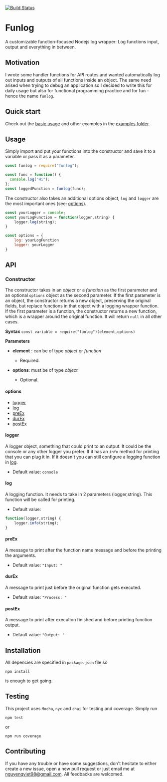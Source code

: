 [![Build Status](https://travis-ci.org/axblueblader/funlog.svg?branch=master)](https://travis-ci.org/axblueblader/funlog)

# Funlog

A customizable function-focused Nodejs log wrapper: Log functions input, output and everything in between.

## Motivation

I wrote some handler functions for API routes and wanted automatically log out inputs and outputs of all functions inside an object. The same need arised when trying to debug an application so I decided to write this for daily usage but also for functional programming practice and for fun - hence the name `funlog`.

## Quick start

Check out the [basic usage][basic-usage] and other examples in the [examples folder][example].

## Usage

Simply import and put your functions into the constructor and save it to a variable or pass it as a parameter.

```js
const funlog = require("funlog");

const func = function() {
  console.log("Hi");
};
const loggedFunction = funlog(func);
```

The constructor also takes an additional options object, `log` and `logger` are the most important ones (see: [options](#options)).

```js
const yourLogger = console;
const yourLogFunction = function(logger,string) {
    logger.log(string);
}

const options = {
    log: yourLogFunction
    logger: yourLogger
}
```

## API

### Constructor

The constructor takes in an _object_ or a _function_ as the first parameter and an optional `options` object as the second parameter.
If the first parameter is an object, the constructor returns a new object, preserving the original fields, but replace functions in that object with a logging wrapper function.
If the first parameter is a function, the constructor returns a new function, which is a wrapper around the original function.
It will return `null` in all other cases.

**Syntax**
`const variable = require("funlog")(element,options)`

**Parameters**

- **element** : can be of type _object_ or _function_

  - Required.

- **options**: must be of type _object_

  - Optional.

#### options

- [logger](#logger)
- [log](#log)
- [preEx](#preEx)
- [durEx](#durEx)
- [postEx](#postEx)

#### logger

A logger object, something that could print to an output. It could be the console or any other logger you prefer. If it has an `info` method for printing that you can plug it in. If it doesn't you can still configure a logging function in [log](#log).

- Default value: `console`

#### log

A logging function. It needs to take in 2 parameters (logger,string). This function will be called for printing.

- Default value:

```js
function(logger,string) {
    logger.info(string);
}
```

#### preEx

A message to print after the function name message and before the printing the arguments.

- Default value: `"Input: "`

#### durEx

A message to print just before the original function gets executed.

- Default value: `"Process: "`

#### postEx

A message to print after execution finished and before printing function output.

- Default value: `"Output: "`

## Installation

All depencies are specified in `package.json` file so

```
npm install
```

is enough to get going.

## Testing

This project uses `Mocha`, `nyc` and `chai` for testing and coverage.
Simply run

```
npm test
```

or

```
npm run coverage
```

## Contributing

If you have any trouble or have some suggestions, don't hesitate to either create a new issue, open a new pull request or just email me at <nguyenqviet98@gmail.com>. All feedbacks are welcomed.

[basic-usage]: https://github.com/axblueblader/funlog/blob/master/examples/basic-usage.js
[example]: https://github.com/axblueblader/funlog/tree/master/examples
